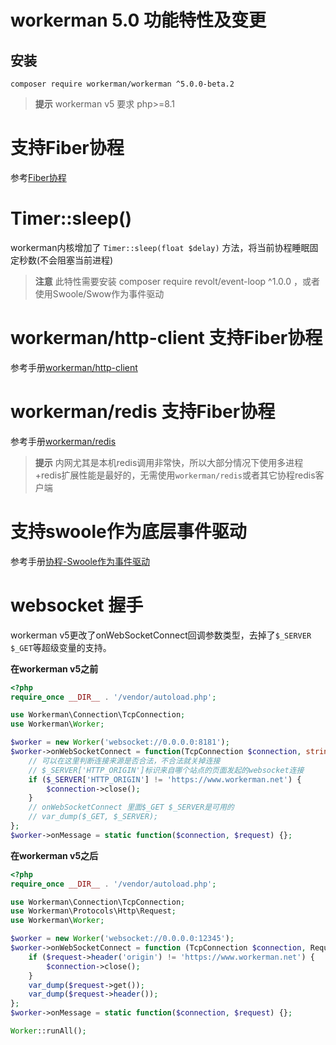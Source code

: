 # workerman 5.0 功能特性及变更

## 安装
```
composer require workerman/workerman ^5.0.0-beta.2
```

> **提示**
> workerman v5 要求 php>=8.1

# 支持Fiber协程
参考[Fiber协程](../fiber.md)

# Timer::sleep()
workerman内核增加了 `Timer::sleep(float $delay)` 方法，将当前协程睡眠固定秒数(不会阻塞当前进程)

> **注意**
> 此特性需要安装 composer require revolt/event-loop ^1.0.0 ，或者使用Swoole/Swow作为事件驱动

# workerman/http-client 支持Fiber协程
参考手册[workerman/http-client](../components/workerman-http-client.md)

# workerman/redis 支持Fiber协程
参考手册[workerman/redis](../components/workerman-redis.md)

> **提示**
> 内网尤其是本机redis调用非常快，所以大部分情况下使用多进程+redis扩展性能是最好的，无需使用`workerman/redis`或者其它协程redis客户端

# 支持swoole作为底层事件驱动
参考手册[协程-Swoole作为事件驱动](../fiber.md)

# websocket 握手
workerman v5更改了onWebSocketConnect回调参数类型，去掉了`$_SERVER` `$_GET`等超级变量的支持。

**在workerman v5之前**
```php
<?php
require_once __DIR__ . '/vendor/autoload.php';

use Workerman\Connection\TcpConnection;
use Workerman\Worker;

$worker = new Worker('websocket://0.0.0.0:8181');
$worker->onWebSocketConnect = function(TcpConnection $connection, string $httpBuffer) {
    // 可以在这里判断连接来源是否合法，不合法就关掉连接
    // $_SERVER['HTTP_ORIGIN']标识来自哪个站点的页面发起的websocket连接
    if ($_SERVER['HTTP_ORIGIN'] != 'https://www.workerman.net') {
        $connection->close();
    }
    // onWebSocketConnect 里面$_GET $_SERVER是可用的
    // var_dump($_GET, $_SERVER);
};
$worker->onMessage = static function($connection, $request) {};
```

**在workerman v5之后**
```php
<?php
require_once __DIR__ . '/vendor/autoload.php';

use Workerman\Connection\TcpConnection;
use Workerman\Protocols\Http\Request;
use Workerman\Worker;

$worker = new Worker('websocket://0.0.0.0:12345');
$worker->onWebSocketConnect = function (TcpConnection $connection, Request $request) {
    if ($request->header('origin') != 'https://www.workerman.net') {
        $connection->close();
    }
    var_dump($request->get());
    var_dump($request->header());
};
$worker->onMessage = static function($connection, $request) {};

Worker::runAll();
```


